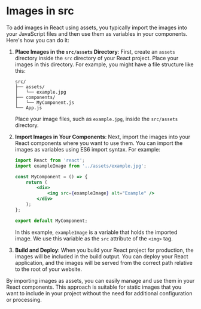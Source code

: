 # Images in src

To add images in React using assets, you typically import the images into your JavaScript files and then use them as variables in your components. Here's how you can do it:

1. **Place Images in the `src/assets` Directory**: First, create an `assets` directory inside the `src` directory of your React project. Place your images in this directory. For example, you might have a file structure like this:

   ```
   src/
   ├── assets/
   │   └── example.jpg
   ├── components/
   │   └── MyComponent.js
   └── App.js
   ```

   Place your image files, such as `example.jpg`, inside the `src/assets` directory.

2. **Import Images in Your Components**: Next, import the images into your React components where you want to use them. You can import the images as variables using ES6 import syntax. For example:

   ```jsx
   import React from 'react';
   import exampleImage from '../assets/example.jpg';

   const MyComponent = () => {
       return (
           <div>
               <img src={exampleImage} alt="Example" />
           </div>
       );
   };

   export default MyComponent;
   ```

   In this example, `exampleImage` is a variable that holds the imported image. We use this variable as the `src` attribute of the `<img>` tag.

3. **Build and Deploy**: When you build your React project for production, the images will be included in the build output. You can deploy your React application, and the images will be served from the correct path relative to the root of your website.

By importing images as assets, you can easily manage and use them in your React components. This approach is suitable for static images that you want to include in your project without the need for additional configuration or processing.